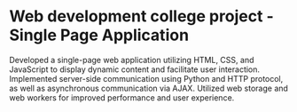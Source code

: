 # Web development college project - Single Page Application

Developed a single-page web application utilizing HTML, CSS, and JavaScript to display dynamic content and facilitate user interaction. Implemented server-side communication using Python and HTTP protocol, as well as asynchronous communication via AJAX. Utilized web storage and web workers for improved performance and user experience.
